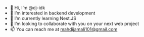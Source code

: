 - 👋 Hi, I’m @dj-idk
- 👀 I’m interested in backend development
- 🌱 I’m currently learning Nest.JS
- 💞️ I’m looking to collaborate with you on your next web project
- 📫 You can reach me at mahdijamali101@gmail.com


